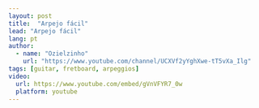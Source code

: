 ```yaml
---
layout: post
title:  "Arpejo fácil"
lead: "Arpejo fácil"
lang: pt
author:
  - name: "Ozielzinho"
    url: "https://www.youtube.com/channel/UCXVf2yYghXwe-tT5vXa_Ilg"
tags: [guitar, fretboard, arpeggios]
video:
  url: https://www.youtube.com/embed/gVnVFYR7_0w
  platform: youtube
---
```

